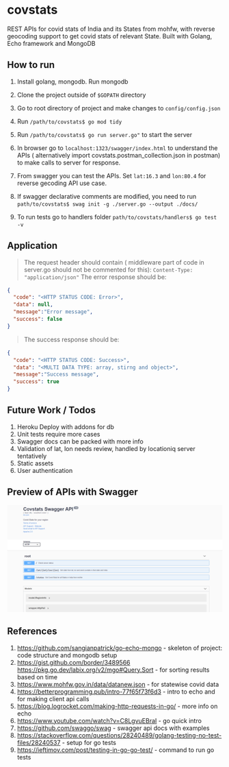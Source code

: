 # covstats

REST APIs for covid stats of India and its States from mohfw,
with reverse geocoding support to get covid stats of relevant 
State. Built with Golang, Echo framework and MongoDB



## How to run

 1. Install golang, mongodb. Run mongodb  

 2. Clone the project outside of `$GOPATH` directory 

 3. Go to root directory of project and make changes to `config/config.json`

 4. Run `/path/to/covstats$ go mod tidy`
 
 5. Run `/path/to/covstats$ go run server.go"` to start the server
 
 6. In browser go to `localhost:1323/swagger/index.html` to understand the APIs ( alternatively import covstats.postman_collection.json
     in postman) to make calls to server for response.

 7. From swagger you can test the APIs. Set `lat:16.3` and `lon:80.4` for reverse gecoding API use case.

 8. If swagger declarative comments are modified, you need to run `path/to/covstats$ swag init -g ./server.go --output ./docs/` 

 9. To run tests go to handlers folder `path/to/covstats/handlers$ go test -v`


## Application

>The request header should contain ( middleware part of code in server.go should not be commented for this):
```Content-Type: "application/json"```
>The error response should be:

```json
{
  "code": "<HTTP STATUS CODE: Error>",
  "data": null,
  "message":"Error message",
  "success": false
}
```

>The success response should be:

```json
{
  "code": "<HTTP STATUS CODE: Success>",
  "data": "<MULTI DATA TYPE: array, stirng and object>",
  "message":"Success message",
  "success": true
}
```

## Future Work / Todos

1. Heroku Deploy with addons for db
2. Unit tests require more cases
3. Swagger docs can be packed with more info
4. Validation of lat, lon needs review, handled by locationiq server tentatively
5. Static assets
6. User authentication

## Preview of APIs with Swagger

<img src="swagger-preview.PNG" width=800 />

## References

1.  https://github.com/sangianpatrick/go-echo-mongo           -  skeleton of project: code structure and mongodb setup
2.  https://gist.github.com/border/3489566 
    https://pkg.go.dev/labix.org/v2/mgo#Query.Sort            -  for sorting results based on time
3.  https://www.mohfw.gov.in/data/datanew.json                -  for statewise covid data
4.  https://betterprogramming.pub/intro-77f65f73f6d3          -  intro to echo and for making client api calls 
5.  https://blog.logrocket.com/making-http-requests-in-go/    -  more info on echo 
6.  https://www.youtube.com/watch?v=C8LgvuEBraI               -  go quick intro 
7.  https://github.com/swaggo/swag                            -  swagger api docs with examples
10. https://stackoverflow.com/questions/28240489/golang-testing-no-test-files/28240537    - setup for go tests
9.  https://ieftimov.com/post/testing-in-go-go-test/          -  command to run go tests
